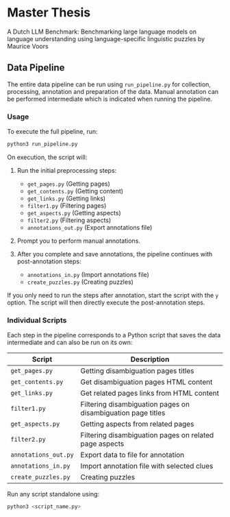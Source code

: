 # Master Thesis
A Dutch LLM Benchmark: Benchmarking large language models on language understanding using language-specific linguistic puzzles by Maurice Voors

## Data Pipeline

The entire data pipeline can be run using `run_pipeline.py` for collection, processing, annotation and preparation of the data. Manual annotation can be performed intermediate which is indicated when running the pipeline.

### Usage

To execute the full pipeline, run:

```bash
python3 run_pipeline.py
```

On execution, the script will:

1. Run the initial preprocessing steps:

   * `get_pages.py` (Getting pages)
   * `get_contents.py` (Getting content)
   * `get_links.py` (Getting links)
   * `filter1.py` (Filtering pages)
   * `get_aspects.py` (Getting aspects)
   * `filter2.py` (Filtering aspects)
   * `annotations_out.py` (Export annotations file)

2. Prompt you to perform manual annotations.

3. After you complete and save annotations, the pipeline continues with post-annotation steps:

   * `annotations_in.py` (Import annotations file)
   * `create_puzzles.py` (Creating puzzles)

If you only need to run the steps after annotation, start the script with the `y` option. The script will then directly execute the post-annotation steps.

### Individual Scripts

Each step in the pipeline corresponds to a Python script that saves the data intermediate and can also be run on its own:

| Script               | Description                  |
| -------------------- | ---------------------------- |
| `get_pages.py`       | Getting disambiguation pages titles |
| `get_contents.py`  | Get disambiguation pages HTML content                         |
| `get_links.py`       | Get related pages links from HTML content                    |
| `filter1.py`         | Filtering disambiguation pages on disambiguation page titles              |
| `get_aspects.py`     | Getting aspects from related pages             |
| `filter2.py`         | Filtering disambiguation pages on related page aspects            |
| `annotations_out.py` | Export data to file for annotation      |
| `annotations_in.py`  | Import annotation file with selected clues      |
| `create_puzzles.py`  | Creating puzzles             |

Run any script standalone using:

```bash
python3 <script_name.py>
```
